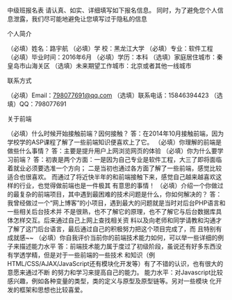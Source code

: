 中级班报名表
请认真、如实、详细填写如下报名信息。 同时，为了避免您个人信息泄露，我们尽可能地避免让您填写过于隐私的信息

个人简介

（必填）姓名：路宇航 （必填）学 校：黑龙江大学       （必填）专业：软件工程 （必填）毕业时间：2016年6月
（必填）学历：本科   （选填）家庭居住城市：秦皇岛市山海关区 （选填）未来期望工作城市：北京或者其他一线城市

联系方式

（必填）Email：798077691@qq.com （选填）联系电话：15846394423 （选填）QQ：798077691

关于前端

（必填）什么时候开始接触前端？因何接触？
        答：在2014年10月接触前端，因为学校学的ASP课程了解了一些前端知识便喜欢上了它。
（必填）你理解的前端是做些什么事情？
        答：主要是提升用户上网浏览网页的体验
（必填）你为什么要学习前端？
        答：初衷是两个方面：一是因为自己专业是软件工程，大三了即将面临着就业必须要选准一个方向；
        二是当初也通过各方面了解了一些前端，感觉比较适合也很喜欢。
           而通过了将近快半年的和前端接触下来，感觉自己越来越喜欢这样的行业，也觉得做前端也是一件极其
        有意思的事情！
（必填）介绍一个你做过的最复杂的前端项目，其中遇到最困难的技术问题是什么，你如何解决的？
        答：我曾经做过一个“网上博客”的小项目，遇到最大的问题就是当时对后台PHP语言和一些相关后台技术并
        不是很熟，也不了解它的原理，也不了解它与后台数据库具体怎样交互。后来通过自己上网上查找相关资
        料以及向老师和同学请教和沟通才了解了这门后台语言，最后通过自己的积极努力把这个项目完成了，而
        且特别有成就感~~
（必填）你自我评价当前你的前端技术能力如何，可以举一些详细的例子来描述能力水平
        答：前端技术能力属于度过了初级阶段，虽说还有好多东西没有学透学精，但是对于一些前端的一些技术
        和知识（例HTML/CSS/AJAX/JavaScript还有模块化开发等）有了不错的认识，也有很大的意愿来通过不断
        的努力和学习来提高自己的能力。
        能力水平：对Javascript比较感兴趣，例如各种变量的类型，类的定义与原型及原型链等。另对一些模块
        化开发的框架和思想也比较喜爱。
